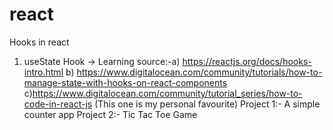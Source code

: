 # react
Hooks in react
1) useState Hook ->
   Learning source:-a) https://reactjs.org/docs/hooks-intro.html
                    b) https://www.digitalocean.com/community/tutorials/how-to-manage-state-with-hooks-on-react-components
                    c)https://www.digitalocean.com/community/tutorial_series/how-to-code-in-react-js (This one is my personal favourite)
   Project 1:- A simple counter app
   Project 2:- Tic Tac Toe Game


